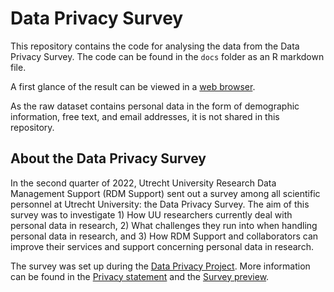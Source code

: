 # Data Privacy Survey

This repository contains the code for analysing the data from the Data Privacy Survey. The code can be found in the `docs` folder as an R markdown file.

A first glance of the result can be viewed in a <a href="docs/survey-first-glance.html" target="_blank">web browser</a>.

As the raw dataset contains personal data in the form of demographic information, free text, and email addresses, it is not shared in this repository.

## About the Data Privacy Survey
In the second quarter of 2022, Utrecht University Research Data Management Support (RDM Support) sent out a survey among all scientific personnel at Utrecht University: the Data Privacy Survey. The aim of this survey was to investigate 1) How UU researchers currently deal with personal data in research, 2) What challenges they run into when handling personal data in research, and 3) How RDM Support and collaborators can improve their services and support concerning personal data in research.

The survey was set up during the <a href="https://utrechtuniversity.github.io/dataprivacyproject" target="_blank">Data Privacy Project</a>. More information can be found in the <a href="https://utrechtuniversity.github.io/dataprivacyproject/assets/docs/survey-privacy-statement.pdf" target="_blank">Privacy statement</a> and the <a href="https://utrechtuniversity.github.io/dataprivacyproject/assets/docs/survey-questions-qualtrics.pdf" target="_blank">Survey preview</a>.